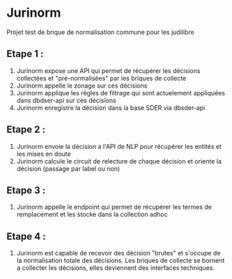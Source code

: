 # Jurinorm

Projet test de brique de normalisation commune pour les judilibre

## Etape 1 :

1. Jurinorm expose une API qui permet de récupérer les décisions collectées et "pré-normalisées" par les briques de collecte
2. Jurinorm appelle le zonage sur ces décisions
3. Jurinorm applique les règles de filtrage qui sont actuelement appliquées dans dbdser-api sur ces décisions
4. Jurinorm enregistre la décision dans la base SDER via dbsder-api

## Etape 2 :

1. Jurinorm envoie la décision a l'API de NLP pour récupérer les entités et les mises en doute
2. Jurinorm calcule le circuit de relecture de chaque décision et oriente la décision (passage par label ou non)

## Etape 3 :

1. Jurinorm appelle le endpoint qui permet de récupérer les termes de remplacement et les stocke dans la collection adhoc

## Etape 4 :

1. Jurinorm est capable de recevoir des décision "brutes" et s'occupe de la normalisation totale des décisions. Les briques de collecte se bornent a collecter les décisions, elles deviennent des interfaces techniques.
